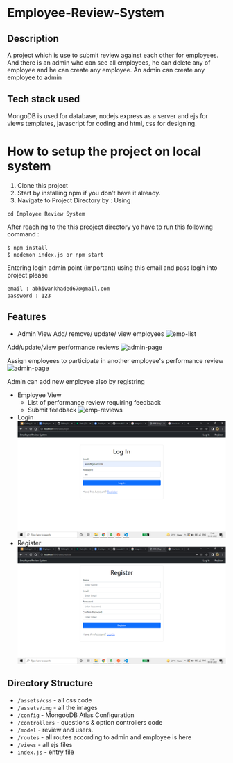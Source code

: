 # Employee-Review-System
## Description 
  A project which is use to submit review against each other for employees. And there is an admin
  who can see all employees, he can delete any of employee and he can create any employee. An admin can 
  create any employee to admin
  
## Tech stack used
  MongoDB is used for database, nodejs express as a server and ejs for views templates, javascript for coding
  and html, css for designing.
  
# How to setup the project on local system
  1. Clone this project
  2. Start by installing npm if you don't have it already.
  3. Navigate to Project Directory by : Using
  ```
  cd Employee Review System
  
  ```
  
  After reaching to the this preoject directory yo have to run this following command :
  ```
  $ npm install
  $ nodemon index.js or npm start
  ```
  
  Entering login admin point (important)
  using this email and pass login into project please
  ``` 
  email : abhiwankhaded67@gmail.com
  password : 123
  ```
  
  ## Features
  * Admin View
  Add/ remove/ update/ view employees
 ![emp-list](https://user-images.githubusercontent.com/87888969/232309538-aad78dbd-b59a-4a16-85e2-7dac764311ec.png)

  Add/update/view performance reviews
 ![admin-page](https://user-images.githubusercontent.com/87888969/232309550-2a2c2a7e-9bce-44cf-8b4f-84c0458652be.png)

  Assign employees to participate in another employee's performance review
![admin-page](https://user-images.githubusercontent.com/87888969/232309696-f6af8e7e-d5df-4fbb-b75f-273cb354281d.png)

  Admin can add new employee also by registring

  * Employee View
    * List of performance review requiring feedback
    * Submit feedback
 ![emp-reviews](https://user-images.githubusercontent.com/87888969/232309585-39e7cdfc-4a86-4d5c-8d87-8eeb60faccb3.png)
  * Login
  ![test5](https://github.com/ashishpal07/Employee-Review-System/blob/main/assets/image/login.png)
  * Register
  ![test6](https://github.com/ashishpal07/Employee-Review-System/blob/main/assets/image/register.png)
  
  ## Directory Structure
  * ```/assets/css``` - all css code
  * ```/assets/img``` - all the images
  * ```/config``` - MongooDB Atlas Configuration
  * ```/controllers``` - questions & option controllers code
  * ```/model``` - review and users. 
  * ```/routes``` - all routes according to admin and employee is here
  * ```/views``` - all ejs files
  * ```index.js``` - entry file
  
  
